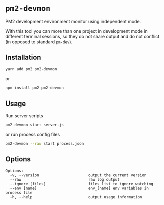 # `pm2-devmon`

PM2 development environment monitor using independent mode.

With this tool you can more than one project in development mode in different terminal sessions, so they do not share output and do not conflict (in opposed to standard `pm-dev`).

## Installation

```sh
yarn add pm2 pm2-devmon
```

or

```sh
npm install pm2 pm2-devmon
```

## Usage

Run server scripts

```sh
pm2-devmon start server.js
```

or run process config files

```sh
pm2-devmon --raw start process.json
```

## Options

```
Options:
  -v, --version                      output the current version
  --raw                              raw log output
  --ignore [files]                   files list to ignore watching
  --env [name]                       env_[name] env variables in process file
  -h, --help                         output usage information
```
